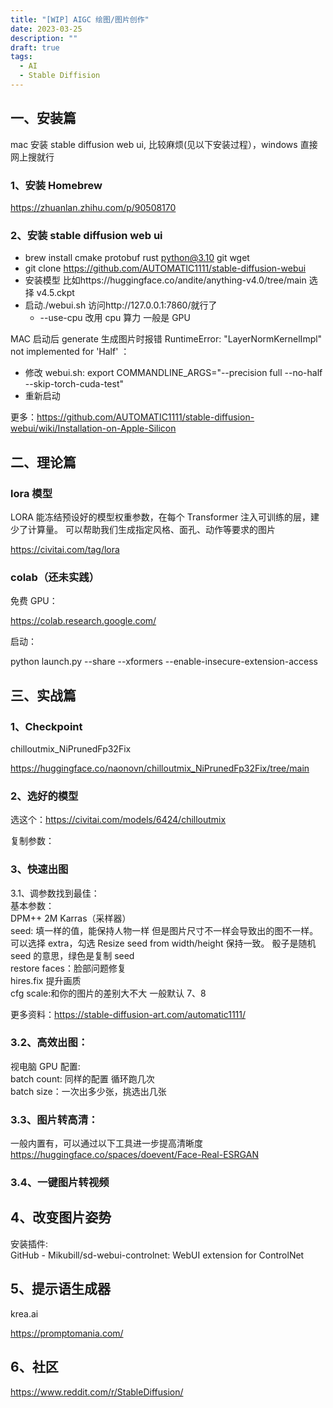```yaml
---
title: "[WIP] AIGC 绘图/图片创作"
date: 2023-03-25
description: ""
draft: true
tags:
  - AI
  - Stable Diffision
---
```


## 一、安装篇

mac 安装 stable diffusion web ui, 比较麻烦(见以下安装过程），windows 直接网上搜就行

### 1、安装 Homebrew

https://zhuanlan.zhihu.com/p/90508170

### 2、安装 stable diffusion web ui

- brew install cmake protobuf rust python@3.10 git wget
- git clone https://github.com/AUTOMATIC1111/stable-diffusion-webui
- 安装模型 比如https://huggingface.co/andite/anything-v4.0/tree/main 选择 v4.5.ckpt
- 启动./webui.sh 访问http://127.0.0.1:7860/就行了
  - --use-cpu 改用 cpu 算力 一般是 GPU

MAC 启动后 generate 生成图片时报错 RuntimeError: "LayerNormKernelImpl" not implemented for 'Half' ：

- 修改 webui.sh: export COMMANDLINE_ARGS="--precision full --no-half --skip-torch-cuda-test"
- 重新启动

更多：https://github.com/AUTOMATIC1111/stable-diffusion-webui/wiki/Installation-on-Apple-Silicon

## 二、理论篇

### lora 模型

LORA 能冻结预设好的模型权重参数，在每个 Transformer 注入可训练的层，建少了计算量。 可以帮助我们生成指定风格、面孔、动作等要求的图片

https://civitai.com/tag/lora

### colab（还未实践）

免费 GPU：

https://colab.research.google.com/

启动：

python launch.py --share --xformers --enable-insecure-extension-access

## 三、实战篇

### 1、Checkpoint

chilloutmix_NiPrunedFp32Fix

https://huggingface.co/naonovn/chilloutmix_NiPrunedFp32Fix/tree/main

### 2、选好的模型

选这个：https://civitai.com/models/6424/chilloutmix

复制参数：

### 3、快速出图

3.1、调参数找到最佳：  
基本参数：  
DPM++ 2M Karras（采样器）  
seed: 填一样的值，能保持人物一样 但是图片尺寸不一样会导致出的图不一样。可以选择 extra，勾选 Resize seed from width/height 保持一致。 骰子是随机 seed 的意思，绿色是复制 seed  
restore faces：脸部问题修复  
hires.fix 提升画质  
cfg scale:和你的图片的差别大不大 一般默认 7、8

更多资料：https://stable-diffusion-art.com/automatic1111/

### 3.2、高效出图：

视电脑 GPU 配置:  
batch count: 同样的配置 循环跑几次  
batch size：一次出多少张，挑选出几张

### 3.3、图片转高清：

一般内置有，可以通过以下工具进一步提高清晰度  
https://huggingface.co/spaces/doevent/Face-Real-ESRGAN

### 3.4、一键图片转视频

## 4、改变图片姿势

安装插件:  
GitHub - Mikubill/sd-webui-controlnet: WebUI extension for ControlNet

## 5、提示语生成器

krea.ai

https://promptomania.com/

## 6、社区

https://www.reddit.com/r/StableDiffusion/

